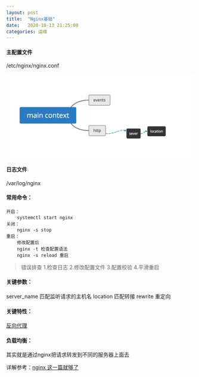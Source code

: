 ```yaml
---
layout: post
title:  "Nginx基础"
date:   2020-10-13 21:25:00
categories: 运维
---
```


#### 主配置文件
/etc/nginx/nginx.conf

![avatar](/assets/images/study/Nginx_basic01.jpg)

#### 日志文件
/var/log/nginx

#### 常用命令：
	开启：
		systemctl start nginx
	关闭：
		nginx -s stop 
	重启：
		修改配置后
		nginx -t 检查配置语法
		nginx -s reload 重启

>错误排查
>1.检查日志
>2.修改配置文件
>3.配置校验
>4.平滑重启


#### 关键参数：
server_name 匹配监听请求的主机名
location 匹配转接
rewrite 重定向

#### 关键特性：
[反向代理]

#### 负载均衡：
其实就是通过nginx把请求转发到不同的服务器上面去


详解参考：[nginx 这一篇就够了]


[反向代理]:https://chinbucher.github.io/运维/2020/10/10/Nginx反向代理(速通).html
[nginx 这一篇就够了]:https://juejin.im/post/6844903944267759624